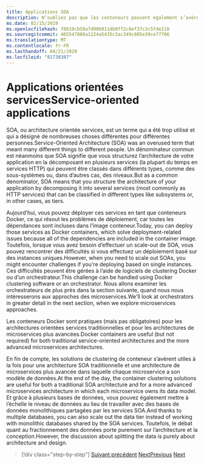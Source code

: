 ```yaml
---
title: Applications SOA
description: N’oubliez pas que les conteneurs peuvent également s’avérer une option de déploiement utile pour les applications SOA.
ms.date: 02/15/2019
ms.openlocfilehash: f8619cb50a7d90b911db9ff2c8ef37c3c5fde210
ms.sourcegitcommit: 465547886a1224a5435c3ac349c805e39ce77706
ms.translationtype: MT
ms.contentlocale: fr-FR
ms.lasthandoff: 04/21/2020
ms.locfileid: "81738387"
---
```

# <a name="service-oriented-applications"></a><span data-ttu-id="747d7-103">Applications orientées services</span><span class="sxs-lookup"><span data-stu-id="747d7-103">Service-oriented applications</span></span>

<span data-ttu-id="747d7-104">SOA, ou architecture orientée services, est un terme qui a été trop utilisé et qui a désigné de nombreuses choses différentes pour différentes personnes.</span><span class="sxs-lookup"><span data-stu-id="747d7-104">Service-Oriented Architecture (SOA) was an overused term that meant many different things to different people.</span></span> <span data-ttu-id="747d7-105">Un dénominateur commun est néanmoins que SOA signifie que vous structurez l’architecture de votre application en la décomposant en plusieurs services (la plupart du temps en services HTTP) qui peuvent être classés dans différents types, comme des sous-systèmes ou, dans d’autres cas, des niveaux.</span><span class="sxs-lookup"><span data-stu-id="747d7-105">But as a common denominator, SOA means that you structure the architecture of your application by decomposing it into several services (most commonly as HTTP services) that can be classified in different types like subsystems or, in other cases, as tiers.</span></span>

<span data-ttu-id="747d7-106">Aujourd’hui, vous pouvez déployer ces services en tant que conteneurs Docker, ce qui résout les problèmes de déploiement, car toutes les dépendances sont incluses dans l’image conteneur.</span><span class="sxs-lookup"><span data-stu-id="747d7-106">Today, you can deploy those services as Docker containers, which solve deployment-related issues because all of the dependencies are included in the container image.</span></span> <span data-ttu-id="747d7-107">Toutefois, lorsque vous avez besoin d’effectuer un scale-out de SOA, vous pouvez rencontrer des difficultés si vous effectuez un déploiement basé sur des instances uniques.</span><span class="sxs-lookup"><span data-stu-id="747d7-107">However, when you need to scale out SOAs, you might encounter challenges if you're deploying based on single instances.</span></span> <span data-ttu-id="747d7-108">Ces difficultés peuvent être gérées à l’aide de logiciels de clustering Docker ou d’un orchestrateur.</span><span class="sxs-lookup"><span data-stu-id="747d7-108">This challenge can be handled using Docker clustering software or an orchestrator.</span></span> <span data-ttu-id="747d7-109">Nous allons examiner les orchestrateurs de plus près dans la section suivante, quand nous nous intéresserons aux approches des microservices.</span><span class="sxs-lookup"><span data-stu-id="747d7-109">We'll look at orchestrators in greater detail in the next section, when we explore microservices approaches.</span></span>

<span data-ttu-id="747d7-110">Les conteneurs Docker sont pratiques (mais pas obligatoires) pour les architectures orientées services traditionnelles et pour les architectures de microservices plus avancées.</span><span class="sxs-lookup"><span data-stu-id="747d7-110">Docker containers are useful (but not required) for both traditional service-oriented architectures and the more advanced microservices architectures.</span></span>

<span data-ttu-id="747d7-111">En fin de compte, les solutions de clustering de conteneur s’avèrent utiles à la fois pour une architecture SOA traditionnelle et une architecture de microservices plus avancée dans laquelle chaque microservice a son modèle de données.</span><span class="sxs-lookup"><span data-stu-id="747d7-111">At the end of the day, the container clustering solutions are useful for both a traditional SOA architecture and for a more advanced microservices architecture in which each microservice owns its data model.</span></span> <span data-ttu-id="747d7-112">Et grâce à plusieurs bases de données, vous pouvez également mettre à l’échelle le niveau de données au lieu de travailler avec des bases de données monolithiques partagées par les services SOA.</span><span class="sxs-lookup"><span data-stu-id="747d7-112">And thanks to multiple databases, you can also scale out the data tier instead of working with monolithic databases shared by the SOA services.</span></span> <span data-ttu-id="747d7-113">Toutefois, le débat quant au fractionnement des données porte purement sur l’architecture et la conception.</span><span class="sxs-lookup"><span data-stu-id="747d7-113">However, the discussion about splitting the data is purely about architecture and design.</span></span>

>[!div class="step-by-step"]
><span data-ttu-id="747d7-114">[Suivant précédent](state-and-data-in-docker-applications.md)
>[Next](orchestrate-high-scalability-availability.md)</span><span class="sxs-lookup"><span data-stu-id="747d7-114">[Previous](state-and-data-in-docker-applications.md)
[Next](orchestrate-high-scalability-availability.md)</span></span>
